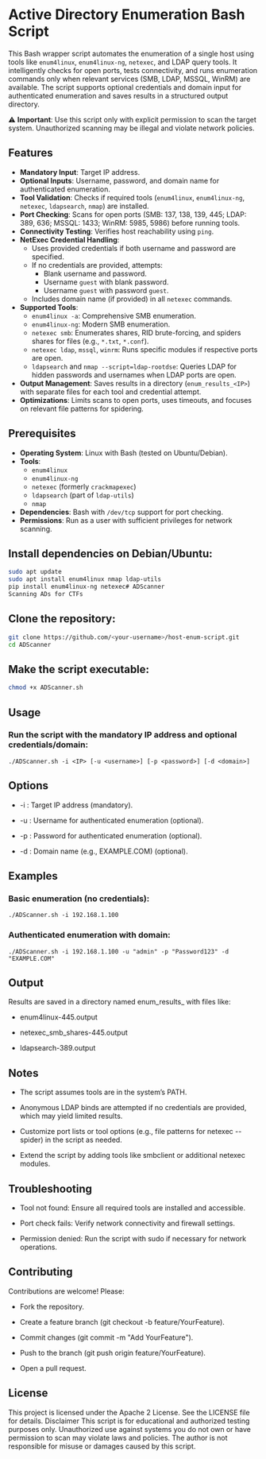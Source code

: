 # Active Directory Enumeration Bash Script

This Bash wrapper script automates the enumeration of a single host using tools like `enum4linux`, `enum4linux-ng`, `netexec`, and LDAP query tools. It intelligently checks for open ports, tests connectivity, and runs enumeration commands only when relevant services (SMB, LDAP, MSSQL, WinRM) are available. The script supports optional credentials and domain input for authenticated enumeration and saves results in a structured output directory.

⚠️ **Important**: Use this script only with explicit permission to scan the target system. Unauthorized scanning may be illegal and violate network policies.

## Features

- **Mandatory Input**: Target IP address.
- **Optional Inputs**: Username, password, and domain name for authenticated enumeration.
- **Tool Validation**: Checks if required tools (`enum4linux`, `enum4linux-ng`, `netexec`, `ldapsearch`, `nmap`) are installed.
- **Port Checking**: Scans for open ports (SMB: 137, 138, 139, 445; LDAP: 389, 636; MSSQL: 1433; WinRM: 5985, 5986) before running tools.
- **Connectivity Testing**: Verifies host reachability using `ping`.
- **NetExec Credential Handling**:
  - Uses provided credentials if both username and password are specified.
  - If no credentials are provided, attempts:
    - Blank username and password.
    - Username `guest` with blank password.
    - Username `guest` with password `guest`.
  - Includes domain name (if provided) in all `netexec` commands.
- **Supported Tools**:
  - `enum4linux -a`: Comprehensive SMB enumeration.
  - `enum4linux-ng`: Modern SMB enumeration.
  - `netexec smb`: Enumerates shares, RID brute-forcing, and spiders shares for files (e.g., `*.txt`, `*.conf`).
  - `netexec ldap`, `mssql`, `winrm`: Runs specific modules if respective ports are open.
  - `ldapsearch` and `nmap --script=ldap-rootdse`: Queries LDAP for hidden passwords and usernames when LDAP ports are open.
- **Output Management**: Saves results in a directory (`enum_results_<IP>`) with separate files for each tool and credential attempt.
- **Optimizations**: Limits scans to open ports, uses timeouts, and focuses on relevant file patterns for spidering.

## Prerequisites

- **Operating System**: Linux with Bash (tested on Ubuntu/Debian).
- **Tools**:
  - `enum4linux`
  - `enum4linux-ng`
  - `netexec` (formerly `crackmapexec`)
  - `ldapsearch` (part of `ldap-utils`)
  - `nmap`
- **Dependencies**: Bash with `/dev/tcp` support for port checking.
- **Permissions**: Run as a user with sufficient privileges for network scanning.

## Install dependencies on Debian/Ubuntu:
```bash
sudo apt update
sudo apt install enum4linux nmap ldap-utils
pip install enum4linux-ng netexec# ADScanner
Scanning ADs for CTFs
```
## Clone the repository:
```bash
git clone https://github.com/<your-username>/host-enum-script.git
cd ADScanner
```
## Make the script executable:
```bash
chmod +x ADScanner.sh
```
## Usage

### Run the script with the mandatory IP address and optional credentials/domain:

`./ADScanner.sh -i <IP> [-u <username>] [-p <password>] [-d <domain>]`

## Options

- -i <IP>: Target IP address (mandatory).

- -u <username>: Username for authenticated enumeration (optional).

- -p <password>: Password for authenticated enumeration (optional).

- -d <domain>: Domain name (e.g., EXAMPLE.COM) (optional).

## Examples

### Basic enumeration (no credentials):

`./ADScanner.sh -i 192.168.1.100`

### Authenticated enumeration with domain:

`./ADScanner.sh -i 192.168.1.100 -u "admin" -p "Password123" -d "EXAMPLE.COM"`

## Output

Results are saved in a directory named enum_results_<IP> with files like:

- enum4linux-445.output

- netexec_smb_shares-445.output

- ldapsearch-389.output

## Notes
- The script assumes tools are in the system’s PATH.

- Anonymous LDAP binds are attempted if no credentials are provided, which may yield limited results.

- Customize port lists or tool options (e.g., file patterns for netexec --spider) in the script as needed.

- Extend the script by adding tools like smbclient or additional netexec modules.

## Troubleshooting

- Tool not found: Ensure all required tools are installed and accessible.

- Port check fails: Verify network connectivity and firewall settings.

- Permission denied: Run the script with sudo if necessary for network operations.

## Contributing

Contributions are welcome! Please:

- Fork the repository.

- Create a feature branch (git checkout -b feature/YourFeature).

- Commit changes (git commit -m "Add YourFeature").

- Push to the branch (git push origin feature/YourFeature).

- Open a pull request.

## License
This project is licensed under the Apache 2 License. See the LICENSE file for details.
Disclaimer
This script is for educational and authorized testing purposes only. Unauthorized use against systems you do not own or have permission to scan may violate laws and policies. The author is not responsible for misuse or damages caused by this script.


